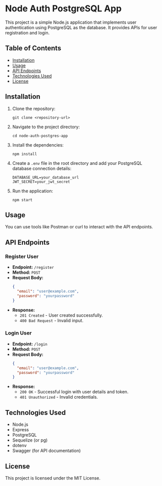 # Node Auth PostgreSQL App

This project is a simple Node.js application that implements user authentication using PostgreSQL as the database. It provides APIs for user registration and login.

## Table of Contents

- [Installation](#installation)
- [Usage](#usage)
- [API Endpoints](#api-endpoints)
- [Technologies Used](#technologies-used)
- [License](#license)

## Installation

1. Clone the repository:
   ```
   git clone <repository-url>
   ```

2. Navigate to the project directory:
   ```
   cd node-auth-postgres-app
   ```

3. Install the dependencies:
   ```
   npm install
   ```

4. Create a `.env` file in the root directory and add your PostgreSQL database connection details:
   ```
   DATABASE_URL=your_database_url
   JWT_SECRET=your_jwt_secret
   ```

5. Run the application:
   ```
   npm start
   ```

## Usage

You can use tools like Postman or curl to interact with the API endpoints.

## API Endpoints

### Register User

- **Endpoint:** `/register`
- **Method:** `POST`
- **Request Body:**
  ```json
  {
    "email": "user@example.com",
    "password": "yourpassword"
  }
  ```
- **Response:**
  - `201 Created` - User created successfully.
  - `400 Bad Request` - Invalid input.

### Login User

- **Endpoint:** `/login`
- **Method:** `POST`
- **Request Body:**
  ```json
  {
    "email": "user@example.com",
    "password": "yourpassword"
  }
  ```
- **Response:**
  - `200 OK` - Successful login with user details and token.
  - `401 Unauthorized` - Invalid credentials.

## Technologies Used

- Node.js
- Express
- PostgreSQL
- Sequelize (or pg)
- dotenv
- Swagger (for API documentation)

## License

This project is licensed under the MIT License.